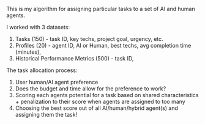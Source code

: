 This is my algorithm for assigning particular tasks to a set of AI and human agents.

I worked with 3 datasets: 
1. Tasks (150) - task ID, key techs, project goal, urgency, etc.
2. Profiles (20) - agent ID, AI or Human, best techs, avg completion time (minutes),  
3. Historical Performance Metrics (500) - task ID,

The task allocation process:
1. User human/AI agent preference
2. Does the budget and time allow for the preference to work?
3. Scoring each agents potential for a task based on shared characteristics + penalization to their score when agents are assigned to too many
4. Choosing the best score out of all AI/human/hybrid agent(s) and assigning them the task!
